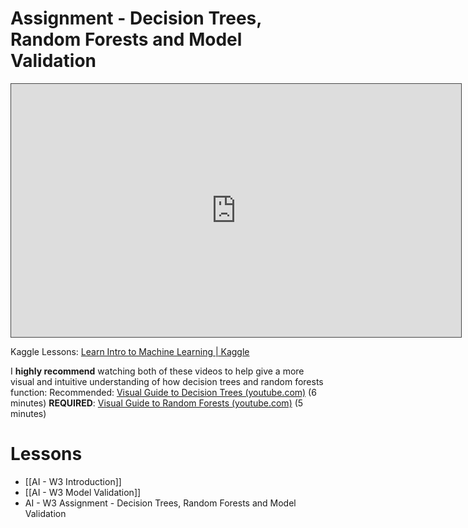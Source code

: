 
# Assignment - Decision Trees, Random Forests and Model Validation

<iframe src="https://egator.hosted.panopto.com/Panopto/Pages/Embed.aspx?id=ca716ba9-b927-422e-9d5e-b151012bee7e&autoplay=false&offerviewer=true&showtitle=true&showbrand=true&captions=false&interactivity=all" height="405" width="720" style="border: 1px solid #464646;" allowfullscreen allow="autoplay" aria-label="Panopto Embedded Video Player" aria-description="W3 Kaggle Assignment Intro" ></iframe>

Kaggle Lessons: [Learn Intro to Machine Learning | Kaggle](https://www.kaggle.com/learn/intro-to-machine-learning)

I **highly recommend** watching both of these videos to help give a more visual and intuitive understanding of how decision trees and random forests function:
Recommended: [Visual Guide to Decision Trees (youtube.com)](https://www.youtube.com/watch?v=zs6yHVtxyv8&list=PLRZZr7RFUUmXfON6dvwtkaaqf9oV_C1LF&index=6&ab_channel=Econoscent) (6 minutes)
**REQUIRED**: [Visual Guide to Random Forests (youtube.com)](https://www.youtube.com/watch?v=cIbj0WuK41w&list=PLRZZr7RFUUmXfON6dvwtkaaqf9oV_C1LF&index=6&ab_channel=Econoscent) (5 minutes)

# Lessons
- [[AI - W3 Introduction]]
- [[AI - W3 Model Validation]]
- AI - W3 Assignment - Decision Trees, Random Forests and Model Validation